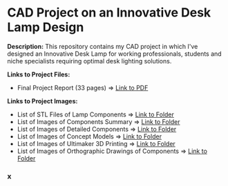 # CAD Project on an Innovative Desk Lamp Design

**Description:**  This repository contains my CAD project in which I've designed an Innovative Desk Lamp for working professionals, students and niche specialists requiring optimal desk lighting solutions. 

**Links to Project Files:**
- Final Project Report (33 pages) => [Link to PDF](https://github.com/amoshnin/CAD-Innovative.Desk.Lamp.Design/blob/master/Final%20Project%20Report.pdf)

**Links to Project Images:**
- List of STL Files of Lamp Components => [Link to Folder](https://github.com/amoshnin/CAD-Innovative.Desk.Lamp.Design/tree/master/STL%20Components)
- List of Images of Components Summary => [Link to Folder](https://github.com/amoshnin/CAD-Innovative.Desk.Lamp.Design/tree/master/Images%20-%20Components%20Summary)
- List of Images of Detailed Components => [Link to Folder](https://github.com/amoshnin/CAD-Innovative.Desk.Lamp.Design/tree/master/Images%20-%20Detailed%20Components)
- List of Images of Concept Models => [Link to Folder](https://github.com/amoshnin/CAD-Innovative.Desk.Lamp.Design/tree/master/Images%20-%20Concept%20Models)
- List of Images of Ultimaker 3D Printing => [Link to Folder](https://github.com/amoshnin/CAD-Innovative.Desk.Lamp.Design/tree/master/Images%20-%20Ultimaker%203D%20Printing)
- List of Images of Orthographic Drawings of Components => [Link to Folder](https://github.com/amoshnin/CAD-Innovative.Desk.Lamp.Design/tree/master/Images%20-%20Orthographic%20Drawings%20of%20Components)

### x
